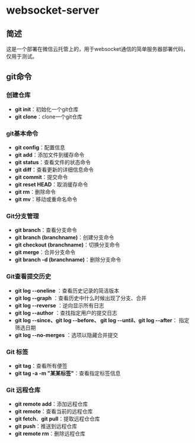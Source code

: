 # websocket-server

## 简述

这是一个部署在微信云托管上的，用于websocket通信的简单服务器部署代码，仅用于测试。

## git命令

### 创建仓库

- **git init**：初始化一个git仓库
- **git clone**：clone一个git仓库

### git基本命令

- **git config**：配置信息
- **git add**：添加文件到缓存命令
- **git status**：查看文件的状态命令
- **git diff**：查看更新的详细信息命令
- **git commit**：提交命令
- **git reset HEAD**：取消缓存命令
- **git rm**：删除命令
- **git mv**：移动或重命名命令

### Git分支管理

- **git branch**：查看分支命令
- **git branch (branchname)**：创建分支命令
- **git checkout (branchname)**：切换分支命令
- **git merge**：合并分支命令
- **git branch -d (branchname)**：删除分支命令

### Git查看提交历史

- **git log --oneline** ：查看历史记录的简洁版本
- **git log --graph** ：查看历史中什么时候出现了分支、合并
- **git log --reverse** ：逆向显示所有日志
- **git log --author** ：查找指定用户的提交日志
- **git log --since、git log --before、 git log --until、git log --after**： 指定筛选日期
- **git log --no-merges** ：选项以隐藏合并提交

### Git 标签

- **git tag**：查看所有便签
- **git tag -a <tagname> -m "某某标签"**：查看指定标签信息

### Git 远程仓库

- **git remote add**：添加远程仓库
- **git remote**：查看当前的远程仓库
- **git fetch**、**git pull**：提取远程仓仓库
- **git push**：推送到远程仓库
- **git remote rm**：删除远程仓库